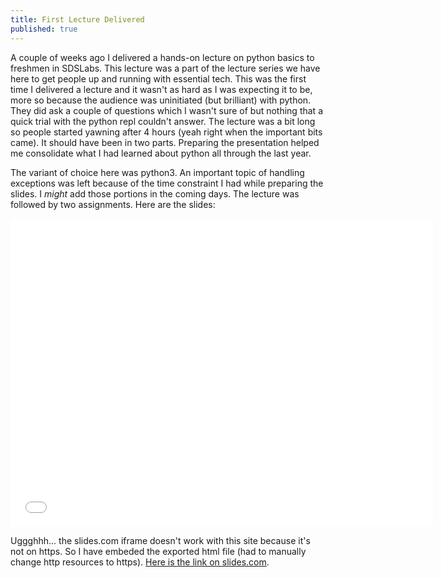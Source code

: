 ```yaml
---
title: First Lecture Delivered
published: true
---
```


A couple of weeks ago I delivered a hands-on lecture on python basics to freshmen in SDSLabs. This lecture was a part of the lecture series we have here to get people up and running with essential tech. This was the first time I delivered a lecture and it wasn't as hard as I was expecting it to be, more so because the audience was uninitiated (but brilliant) with python. They did ask a couple of questions which I wasn't sure of but nothing that a quick trial with the python repl couldn't answer. The lecture was a bit long so people started yawning after 4 hours (yeah right when the important bits came). It should have been in two parts. Preparing the presentation helped me consolidate what I had learned about python all through the last year.

The variant of choice here was python3. An important topic of handling exceptions was left because of the time constraint I had while preparing the slides. I _might_ add those portions in the coming days. The lecture was followed by two assignments. Here are the slides:

<div style="text-align: center;"><iframe src="assets/slides-deck.html" width="676" height="493" scrolling="no" frameborder="0" webkitallowfullscreen mozallowfullscreen allowfullscreen></iframe></div>

Uggghhh... the slides.com iframe doesn't work with this site because it's not on https. So I have embeded the exported html file (had to manually change http resources to https). [Here is the link on slides.com](https://slides.com/ashishchaudhary/deck/).